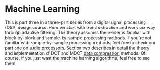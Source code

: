 # Machine Learning
This is part three in a three-part series from a digital signal processing (DSP) design course. Here we start with trend extraction and work our way through adaptive filtering. The theory assumes the reader is familiar with block-by-block and sample-by-sample processing methods. If you're not familiar with sample-by-sample processing methods, feel free to check out part one on [audio processors](https://github.com/QuantumAudio/Digital-Audio-Processors). Section two describes in detail the theory and implementation of DCT and MDCT [data compression](https://github.com/QuantumAudio/Data-Compression) methods. Of course, if you just want the machine learning algorithms, feel free to use them.
